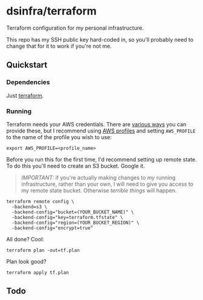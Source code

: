 # dsinfra/terraform

Terraform configuration for my personal infrastructure.

This repo has my SSH public key hard-coded in, so you'll probably need to
change that for it to work if you're not me.

## Quickstart

### Dependencies

Just [terraform](https://www.terraform.io/).

### Running

Terraform needs your AWS credentials. There are
[various ways](https://www.terraform.io/docs/providers/aws/) you can provide
these, but I recommend using
[AWS profiles](https://docs.aws.amazon.com/cli/latest/userguide/cli-chap-getting-started.html#cli-multiple-profiles)
and setting `AWS_PROFILE` to the name of the profile you wish to use:

    export AWS_PROFILE=<profile_name>

Before you run this for the first time, I'd recommend setting up remote state.
To do this you'll need to create an S3 bucket. Google it.

> *IMPORTANT:* if you're actually making changes to _my_ running
> infrastructure, rather than your own, I will need to give you access to my
> remote state bucket. Otherwise _terrible things_ will happen.

    terraform remote config \
      -backend=s3 \
      -backend-config="bucket=(YOUR_BUCKET_NAME)" \
      -backend-config="key=terraform.tfstate" \
      -backend-config="region=(YOUR_BUCKET_REGION)" \
      -backend-config="encrypt=true"

All done? Cool:

    terraform plan -out=tf.plan

Plan look good?

    terraform apply tf.plan

## Todo
